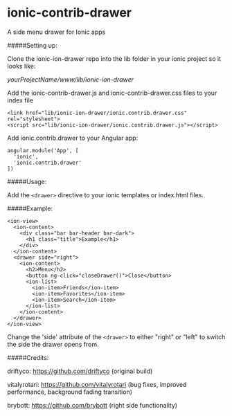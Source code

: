 ionic-contrib-drawer
====================

A side menu drawer for Ionic apps

#####Setting up:

Clone the ionic-ion-drawer repo into the lib folder in your ionic project so it looks like:

*yourProjectName/www/lib/ionic-ion-drawer*

Add the ionic-contrib-drawer.js and ionic-contrib-drawer.css files to your index file

    <link href="lib/ionic-ion-drawer/ionic.contrib.drawer.css" rel="stylesheet">
    <script src="lib/ionic-ion-drawer/ionic.contrib.drawer.js"></script>
    
Add ionic.contrib.drawer to your Angular app:

    angular.module('App', [
      'ionic',
      'ionic.contrib.drawer'
    ])

#####Usage:

 Add the `<drawer>` directive to your ionic templates or index.html files.

#####Example:

    <ion-view>
      <ion-content>
        <div class="bar bar-header bar-dark">
          <h1 class="title">Example</h1>
        </div>
      </ion-content>
      <drawer side="right">
        <ion-content>
          <h2>Menu</h2>
          <button ng-click="closeDrawer()">Close</button>
          <ion-list>
            <ion-item>Friends</ion-item>
            <ion-item>Favorites</ion-item>
            <ion-item>Search</ion-item>
          </ion-list>
        </ion-content>
      </drawer>
    </ion-view>



Change the 'side' attribute of the `<drawer>` to either "right" or "left" to switch the side the drawer opens from.

#####Credits:

driftyco: https://github.com/driftyco (original build)

vitalyrotari: https://github.com/vitalyrotari (bug fixes, improved performance, background fading 
transition)

brybott: https://github.com/brybott (right side functionality)
